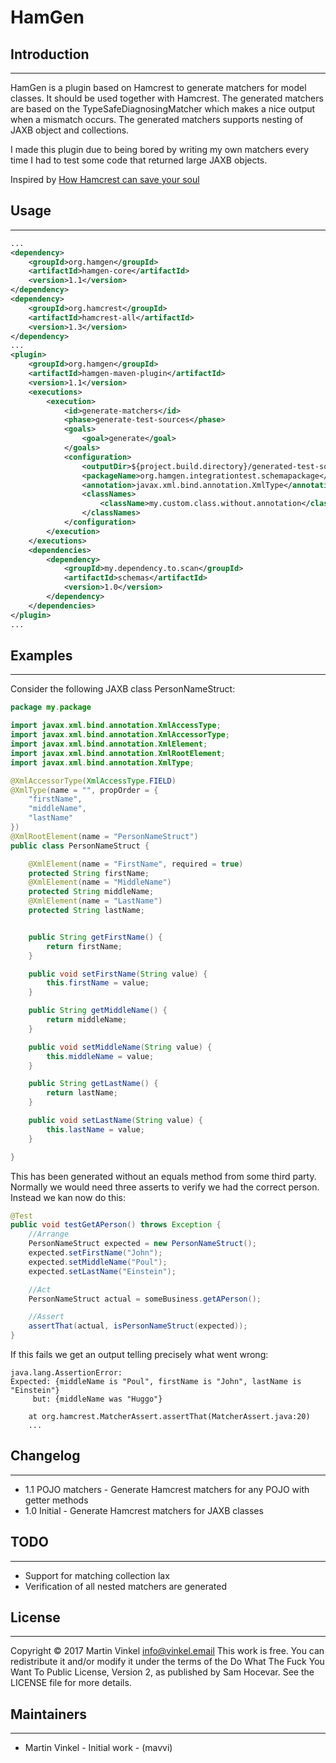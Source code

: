 # HamGen

## Introduction
------------
HamGen is a plugin based on Hamcrest to generate matchers for model classes. It should be used together with Hamcrest.
The generated matchers are based on the TypeSafeDiagnosingMatcher which makes a nice output when a mismatch occurs.
The generated matchers supports nesting of JAXB object and collections.

I made this plugin due to being bored by writing my own matchers every time I had to test some code that returned large JAXB objects.

Inspired by [How Hamcrest can save your soul](http://blogs.atlassian.com/2009/06/how_hamcrest_can_save_your_sou/)

## Usage
------------

```xml
...
<dependency>
    <groupId>org.hamgen</groupId>
    <artifactId>hamgen-core</artifactId>
    <version>1.1</version>
</dependency>
<dependency>
    <groupId>org.hamcrest</groupId>
    <artifactId>hamcrest-all</artifactId>
    <version>1.3</version>
</dependency>
...
<plugin>
    <groupId>org.hamgen</groupId>
    <artifactId>hamgen-maven-plugin</artifactId>
    <version>1.1</version>
    <executions>
        <execution>
            <id>generate-matchers</id>
            <phase>generate-test-sources</phase>
            <goals>
                <goal>generate</goal>
            </goals>
            <configuration>
                <outputDir>${project.build.directory}/generated-test-sources/hamgen</outputDir>
                <packageName>org.hamgen.integrationtest.schemapackage</packageName>
                <annotation>javax.xml.bind.annotation.XmlType</annotation>
                <classNames>
                    <className>my.custom.class.without.annotation</className>
                </classNames>
            </configuration>
        </execution>
    </executions>
    <dependencies>
        <dependency>
            <groupId>my.dependency.to.scan</groupId>
            <artifactId>schemas</artifactId>
            <version>1.0</version>
        </dependency>
    </dependencies>
</plugin>
...
```

## Examples
-----------

Consider the following JAXB class PersonNameStruct:
```java
package my.package

import javax.xml.bind.annotation.XmlAccessType;
import javax.xml.bind.annotation.XmlAccessorType;
import javax.xml.bind.annotation.XmlElement;
import javax.xml.bind.annotation.XmlRootElement;
import javax.xml.bind.annotation.XmlType;

@XmlAccessorType(XmlAccessType.FIELD)
@XmlType(name = "", propOrder = {
    "firstName",
    "middleName",
    "lastName"
})
@XmlRootElement(name = "PersonNameStruct")
public class PersonNameStruct {

    @XmlElement(name = "FirstName", required = true)
    protected String firstName;
    @XmlElement(name = "MiddleName")
    protected String middleName;
    @XmlElement(name = "LastName")
    protected String lastName;


    public String getFirstName() {
        return firstName;
    }

    public void setFirstName(String value) {
        this.firstName = value;
    }

    public String getMiddleName() {
        return middleName;
    }

    public void setMiddleName(String value) {
        this.middleName = value;
    }

    public String getLastName() {
        return lastName;
    }

    public void setLastName(String value) {
        this.lastName = value;
    }

}
```

This has been generated without an equals method from some third party. Normally we would need three asserts to verify we had the correct person. Instead we kan now do this:
```java
@Test
public void testGetAPerson() throws Exception {
    //Arrange
    PersonNameStruct expected = new PersonNameStruct();
    expected.setFirstName("John");
    expected.setMiddleName("Poul");
    expected.setLastName("Einstein");

    //Act
    PersonNameStruct actual = someBusiness.getAPerson();

    //Assert
    assertThat(actual, isPersonNameStruct(expected));
}
```

If this fails we get an output telling precisely what went wrong:
```
java.lang.AssertionError:
Expected: {middleName is "Poul", firstName is "John", lastName is "Einstein"}
     but: {middleName was "Huggo"}

	at org.hamcrest.MatcherAssert.assertThat(MatcherAssert.java:20)
	...
```

## Changelog
-----------

* 1.1 POJO matchers - Generate Hamcrest matchers for any POJO with getter methods
* 1.0 Initial - Generate Hamcrest matchers for JAXB classes

## TODO
-----------

* Support for matching collection lax
* Verification of all nested matchers are generated

## License
-----------

Copyright © 2017 Martin Vinkel <info@vinkel.email>
This work is free. You can redistribute it and/or modify it under the
terms of the Do What The Fuck You Want To Public License, Version 2,
as published by Sam Hocevar. See the LICENSE file for more details.

## Maintainers
-----------
* Martin Vinkel - Initial work - (mavvi)

